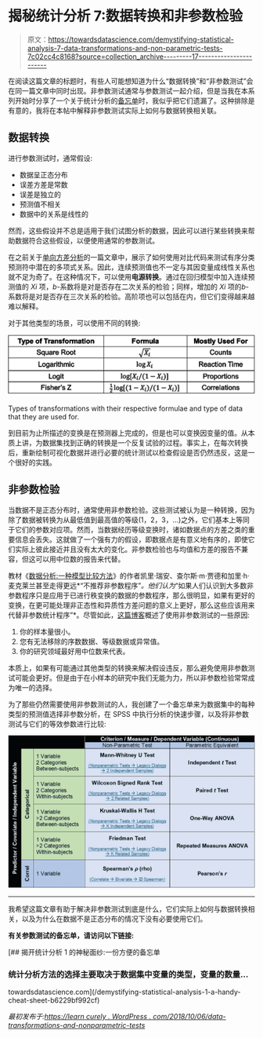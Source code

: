 # 揭秘统计分析 7:数据转换和非参数检验

> 原文：<https://towardsdatascience.com/demystifying-statistical-analysis-7-data-transformations-and-non-parametric-tests-7c02cc4c8168?source=collection_archive---------17----------------------->

在阅读这篇文章的标题时，有些人可能想知道为什么“数据转换”和“非参数测试”会在同一篇文章中同时出现。非参数测试通常与参数测试一起介绍，但是当我在本系列开始时分享了一个关于统计分析的[备忘单](/demystifying-statistical-analysis-1-a-handy-cheat-sheet-b6229bf992cf)时，我似乎把它们遗漏了。这种排除是有意的，我将在本帖中解释非参数测试实际上如何与数据转换相关联。

## 数据转换

进行参数测试时，通常假设:

*   数据呈正态分布
*   误差方差是常数
*   误差是独立的
*   预测值不相关
*   数据中的关系是线性的

然而，这些假设并不总是适用于我们试图分析的数据，因此可以进行某些转换来帮助数据符合这些假设，以便使用通常的参数测试。

在之前关于[单向方差分析](https://learncuriously.wordpress.com/2018/09/09/one-way-anova/)的一篇文章中，展示了如何使用对比代码来测试有序分类预测符中潜在的多项式关系。因此，连续预测值也不一定与其因变量成线性关系也就不足为奇了。在这种情况下，可以使用**电源转换**。通过在回归模型中加入连续预测值的 *Xi* 项，*b*-系数将是对是否存在二次关系的检验；同样，增加的 *Xi* 项的*b*-系数将是对是否存在三次关系的检验。高阶项也可以包括在内，但它们变得越来越难以解释。

对于其他类型的场景，可以使用不同的转换:

![](img/a82e6bf1011323c71a3363eaa6685fea.png)

Types of transformations with their respective formulae and type of data that they are used for.

到目前为止所描述的变换是在预测器上完成的，但是也可以变换因变量的值。从本质上讲，为数据集找到正确的转换是一个反复试验的过程。事实上，在每次转换后，重新绘制可视化数据并进行必要的统计测试以检查假设是否仍然违反，这是一个很好的实践。

## 非参数检验

当数据不是正态分布时，通常使用非参数检验。这些测试被认为是一种转换，因为除了数据被转换为从最低值到最高值的等级(1，2，3，…)之外，它们基本上等同于它们的参数对应项。然而，当数据经历等级变换时，诸如数据点的方差之类的重要信息会丢失。这就做了一个强有力的假设，即数据点是有意义地有序的，即使它们实际上彼此接近并且没有太大的变化。非参数检验也与均值和方差的报告不兼容，但这可以用中位数的报告来代替。

教材《[数据分析:一种模型比较方法](https://www.amazon.com/Data-Analysis-Comparison-Approach-Second/dp/0805833889)》的作者凯里·瑞安、查尔斯·m·贾德和加里·h·麦克莱兰甚至走得更远*“不推荐非参数程序”*。他们认为*“如果人们认识到大多数非参数程序只是应用于已进行秩变换的数据的参数程序，那么很明显，如果有更好的变换，在更可能处理非正态性和异质性方差问题的意义上更好，那么这些应该用来代替非参数统计程序”*。尽管如此，[这篇博客](http://blog.minitab.com/blog/adventures-in-statistics-2/choosing-between-a-nonparametric-test-and-a-parametric-test)概述了使用非参数测试的一些原因:

1.  你的样本量很小。
2.  您有无法移除的序数数据、等级数据或异常值。
3.  你的研究领域最好用中位数来代表。

本质上，如果有可能通过其他类型的转换来解决假设违反，那么避免使用非参数测试可能会更好。但是由于在小样本的研究中我们无能为力，所以非参数检验常常成为唯一的选择。

为了那些仍然需要使用非参数测试的人，我创建了一个备忘单来为数据集中的每种类型的预测值选择非参数分析，在 SPSS 中执行分析的快速步骤，以及将非参数测试与它们的等效参数进行比较:

![](img/cbe71d9767e5f3cd260858d8e74a6f63.png)

* * * * * * * * * *

我希望这篇文章有助于解决非参数测试到底是什么，它们实际上如何与数据转换相关，以及为什么在数据不是正态分布的情况下没有必要使用它们。

**有关参数测试的备忘单，请访问以下链接:**

[](/demystifying-statistical-analysis-1-a-handy-cheat-sheet-b6229bf992cf) [## 揭开统计分析 1 的神秘面纱:一份方便的备忘单

### 统计分析方法的选择主要取决于数据集中变量的类型，变量的数量…

towardsdatascience.com](/demystifying-statistical-analysis-1-a-handy-cheat-sheet-b6229bf992cf) 

*最初发布于:*[*https://learn curely . WordPress . com/2018/10/06/data-transformations-and-nonparametric-tests*](https://learncuriously.wordpress.com/2018/10/06/data-transformations-and-nonparametric-tests/)